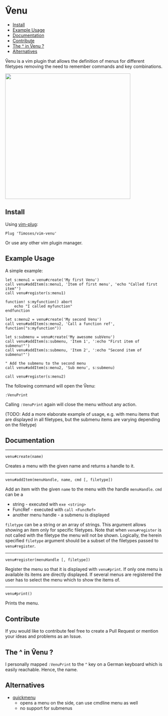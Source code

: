 # V̂enu

<!-- vim-markdown-toc GFM -->

* [Install](#install)
* [Example Usage](#example-usage)
* [Documentation](#documentation)
* [Contribute](#contribute)
* [The ^ in V̂enu ?](#the--in-V̂enu-)
* [Alternatives](#alternatives)

<!-- vim-markdown-toc -->

V̂enu is a vim plugin that allows the definition of menus for different filetypes removing the need to remember commands and key combinations.

<a href="https://asciinema.org/a/cqN0nkYnxmXFXW2EeY3Fkpv9Y"><img width=400 src="https://asciinema.org/a/cqN0nkYnxmXFXW2EeY3Fkpv9Y.png"></img></a>

## Install

Using [vim-plug](https://github.com/junegunn/vim-plug):
```
Plug 'Timoses/vim-venu'
```

Or use any other vim plugin manager.

## Example Usage

A simple example:
```
let s:menu1 = venu#create('My first Venu')
call venu#addItem(s:menu1, 'Item of first menu', 'echo "Called first item"')
call venu#register(s:menu1)

function! s:myfunction() abort
    echo "I called myfunction"
endfunction

let s:menu2 = venu#create('My second Venu')
call venu#addItem(s:menu2, 'Call a function ref', function("s:myfunction"))

let s:submenu = venu#create('My awesome subVenu')
call venu#addItem(s:submenu, 'Item 1', ':echo "First item of submenu!"')
call venu#addItem(s:submenu, 'Item 2', ':echo "Second item of submenu!"')

" Add the submenu to the second menu
call venu#addItem(s:menu2, 'Sub menu', s:submenu)

call venu#register(s:menu2)
```

The following command will open the V̂enu:
```
:VenuPrint
```

Calling `:VenuPrint` again will close the menu without any action.

(TODO: Add a more elaborate example of usage, e.g. with menu items that are displayed in all filetypes, but the submenu items are varying depending on the filetype)

## Documentation

----
```
venu#create(name)
```
Creates a menu with the given name and returns a handle to it.

----
```
venu#addItem(menuHandle, name, cmd [, filetype])
```
Add an item with the given `name` to the menu with the handle `menuHandle`.
`cmd` can be a
* string - executed with `exe <string>`
* FuncRef - executed with `call <FuncRef>`
* another menu handle - a submenu is displayed

`filetype` can be a string or an array of strings. This argument allows showing an item only for specific filetypes. Note that when `venu#register` is not called with the filetype the menu will not be shown. Logically, the herein specified `filetype` argument should be a subset of the filetypes passed to `venu#register`.


----
```
venu#register(menuHandle [, filetype])
```
Register the menu so that it is displayed with `venu#print`. If only one menu is available its items are directly displayed. If several menus are registered the user has to select the menu which to show the items of.

----
```
venu#print()
```
Prints the menu.


## Contribute

If you would like to contribute feel free to create a Pull Request or mention your ideas and problems as an Issue.

## The ^ in V̂enu ?
I personally mapped `:VenuPrint` to the `^` key on a German keyboard which is easily reachable. Hence, the name.

## Alternatives
* [quickmenu](https://github.com/skywind3000/quickmenu.vim)
    * opens a menu on the side, can use cmdline menu as well
    * no support for submenus
